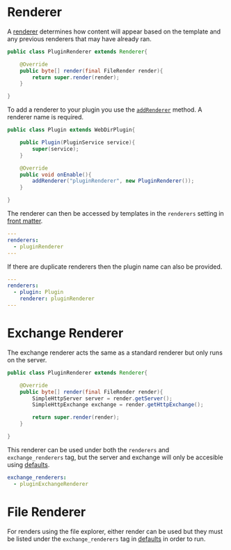# Renderer

A [renderer](/webdir/documentation/com/kttdevelopment/webdir/api/Renderer.html) determines how content will appear based on the template and any previous renderers that may have already ran.

```java
public class PluginRenderer extends Renderer{

    @Override
    public byte[] render(final FileRender render){
        return super.render(render);
    }

}
```

To add a renderer to your plugin you use the [`addRenderer`](/webdir/documentation/com/kttdevelopment/webdir/api/WebDirPlugin.html#addRenderer(java.lang.String,com.kttdevelopment.webdir.api.Renderer)) method. A renderer name is required.

```java
public class Plugin extends WebDirPlugin{

    public Plugin(PluginService service){
        super(service);
    }

    @Override
    public void onEnable(){
        addRenderer("pluginRenderer", new PluginRenderer());
    }

}
```
The renderer can then be accessed by templates in the `renderers` setting in [front matter](/webdir/front-matter).

```yml
---
renderers:
  - pluginRenderer
---
```

If there are duplicate renderers then the plugin name can also be provided.

```yml
---
renderers:
  - plugin: Plugin
    renderer: pluginRenderer
---
```

# Exchange Renderer

The exchange renderer acts the same as a standard renderer but only runs on the server.

```java
public class PluginRenderer extends Renderer{

    @Override
    public byte[] render(final FileRender render){
        SimpleHttpServer server = render.getServer();
        SimpleHttpExchange exchange = render.getHttpExchange();

        return super.render(render);
    }

}
```

This renderer can be used under both the `renderers` and `exchange_renderers` tag, but the server and exchange will only be accesible using [defaults](/webdir/defaults#defaults).
```yml
exchange_renderers:
  - pluginExchangeRenderer
```

# File Renderer

For renders using the file explorer, either render can be used but they must be listed under the `exchange_renderers` tag in [defaults](/webdir/defaults#file-defaults) in order to run.

